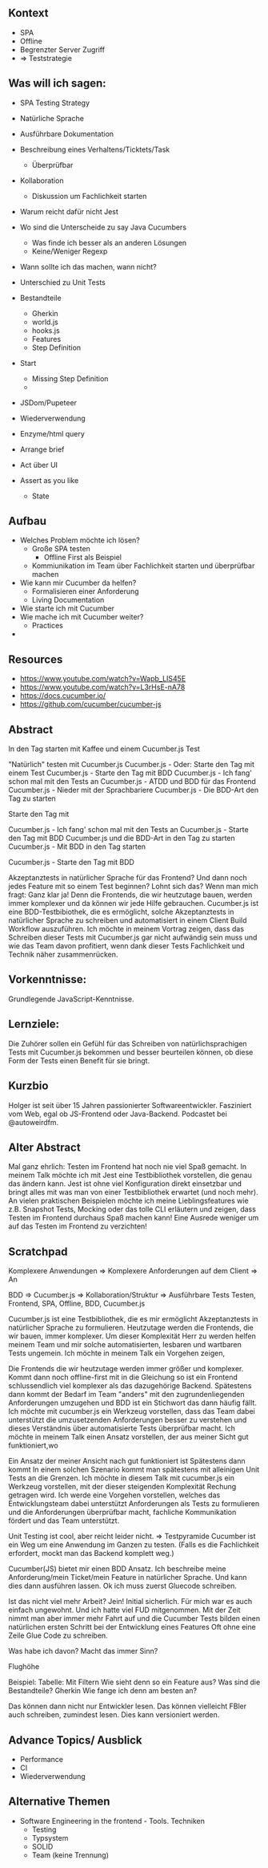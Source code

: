 ## Kontext
 - SPA
 - Offline
 - Begrenzter Server Zugriff
 - => Teststrategie

## Was will ich sagen:
- SPA Testing Strategy
- Natürliche Sprache
- Ausführbare Dokumentation
- Beschreibung eines Verhaltens/Ticktets/Task
  - Überprüfbar
- Kollaboration
  - Diskussion um Fachlichkeit starten
- Warum reicht dafür nicht Jest
- Wo sind die Unterscheide zu say Java Cucumbers
  - Was finde ich besser als an anderen Lösungen
  - Keine/Weniger Regexp
- Wann sollte ich das machen, wann nicht?
- Unterschied zu Unit Tests

- Bestandteile
  - Gherkin
  - world.js
  - hooks.js
  - Features
  - Step Definition
- Start
  - Missing Step Definition
  - 
- JSDom/Pupeteer
- Wiederverwendung
- Enzyme/html query

- Arrange brief
- Act über UI
- Assert as you like
  - State


## Aufbau
- Welches Problem möchte ich lösen?
  - Große SPA testen
    - Offline First als Beispiel
  - Kommiunikation im Team über Fachlichkeit starten und überprüfbar machen
- Wie kann mir Cucumber da helfen?
  - Formalisieren einer Anforderung
  - Living Documentation
- Wie starte ich mit Cucumber
- Wie mache ich mit Cucumber weiter?
  - Practices
- 
## Resources
- https://www.youtube.com/watch?v=Wapb_LIS45E
- https://www.youtube.com/watch?v=L3rHsE-nA78
- https://docs.cucumber.io/
- https://github.com/cucumber/cucumber-js

## Abstract

In den Tag starten mit Kaffee und einem Cucumber.js Test


"Natürlich" testen mit Cucumber.js
Cucumber.js - Oder: Starte den Tag mit einem Test
Cucumber.js - Starte den Tag mit BDD
Cucumber.js - Ich fang' schon mal mit den Tests an
Cucumber.js - ATDD und BDD für das Frontend
Cucumber.js - Nieder mit der Sprachbariere
Cucumber.js - Die BDD-Art den Tag zu starten

Starte den Tag mit 

Cucumber.js - Ich fang' schon mal mit den Tests an
Cucumber.js - Starte den Tag mit BDD
Cucumber.js und die BDD-Art in den Tag zu starten
Cucumber.js - Mit BDD in den Tag starten

Cucumber.js - Starte den Tag mit BDD

Akzeptanztests in natürlicher Sprache für das Frontend? Und dann noch jedes Feature mit so einem Test beginnen? Lohnt sich das?
Wenn man mich fragt: Ganz klar ja! Denn die Frontends, die wir heutzutage bauen, werden immer komplexer und da können wir jede Hilfe gebrauchen.
Cucumber.js ist eine BDD-Testbibiothek, die es ermöglicht, solche Akzeptanztests in natürlicher Sprache zu schreiben und automatisiert in einem Client Build Workflow auszuführen.
Ich möchte in meinem Vortrag zeigen, dass das Schreiben dieser Tests mit Cucumber.js gar nicht aufwändig sein muss und wie das Team davon profitiert, wenn dank dieser Tests Fachlichkeit und Technik näher zusammenrücken.

## Vorkenntnisse:
Grundlegende JavaScript-Kenntnisse. 

## Lernziele:
Die Zuhörer sollen ein Gefühl für das Schreiben von natürlichsprachigen Tests mit Cucumber.js bekommen und besser beurteilen können, ob diese Form der Tests einen Benefit für sie bringt.

## Kurzbio
Holger ist seit über 15 Jahren passionierter Softwareentwickler. Fasziniert vom Web, egal ob JS-Frontend oder Java-Backend. Podcastet bei @autoweirdfm.

## Alter Abstract

Mal ganz ehrlich: Testen im Frontend hat noch nie viel Spaß gemacht. In meinem Talk möchte ich mit Jest eine Testbibliothek vorstellen, die genau das ändern kann. Jest ist ohne viel Konfiguration direkt einsetzbar und bringt alles mit was man von einer Testbibliothek erwartet (und noch mehr). An vielen praktischen Beispielen möchte ich meine Lieblingsfeatures wie z.B. Snapshot Tests, Mocking oder das tolle CLI erläutern und zeigen, dass Testen im Frontend durchaus Spaß machen kann! Eine Ausrede weniger um auf das Testen im Frontend zu verzichten!

## Scratchpad


Komplexere Anwendungen => Komplexere Anforderungen auf dem Client => An

BDD => Cucumber.js => Kollaboration/Struktur => Ausführbare Tests
Testen, Frontend, SPA, Offline, BDD, Cucumber.js


Cucumber.js ist eine Testbibliothek, die es mir ermöglicht Akzeptanztests in natürlicher Sprache zu formulieren.
Heutzutage werden die Frontends, die wir bauen, immer komplexer. Um dieser Komplexität Herr zu werden helfen meinem Team und mir solche automatisierten, lesbaren und wartbaren Tests ungemein.
Ich möchte in meinem Talk ein Vorgehen zeigen, 

Die Frontends die wir heutzutage werden immer größer und komplexer.  Kommt dann noch offline-first mit in die Gleichung so ist ein Frontend schlussendlich viel komplexer als das dazugehörige Backend. 
Spätestens dann kommt der Bedarf im Team "anders" mit den zugrundenliegenden Anforderungen umzugehen und BDD ist ein Stichwort das dann häufig fällt.
Ich möchte mit cucumber.js ein Werkzeug vorstellen, dass das Team dabei unterstützt die umzusetzenden Anforderungen besser zu verstehen und dieses Verständnis über automatisierte Tests überprüfbar macht.
Ich möchte in meinem Talk einen Ansatz vorstellen, der aus meiner Sicht gut funktioniert,wo

Ein Ansatz der meiner Ansicht nach gut funktioniert ist
Spätestens dann kommt 
In einem solchen Szenario kommt man spätestens mit alleinigen Unit Tests an die Grenzen.
Ich möchte in diesem Talk mit cucumber.js ein Werkzeug vorstellen, mit der dieser steigenden Komplexität Rechung getragen wird.
Ich werde eine Vorgehen vorstellen, welches das Entwicklungsteam dabei unterstützt Anforderungen als Tests zu formulieren und die Anforderungen überprüfbar macht, fachliche Kommunikation fördert und das Team unterstützt.

Unit Testing ist cool, aber reicht leider nicht. => Testpyramide
Cucumber ist ein Weg um eine Anwendung im Ganzen zu testen.
(Falls es die Fachlichkeit erfordert, mockt man das Backend komplett weg.)

Cucumber(JS) bietet mir einen BDD Ansatz.
Ich beschreibe meine Anforderung/mein Ticket/mein Feature in natürlicher Sprache.
Und kann dies dann ausführen lassen.
Ok ich muss zuerst Gluecode schreiben.

Ist das nicht viel mehr Arbeit?
Jein! Initial sicherlich. Für mich war es auch einfach ungewohnt. Und ich hatte viel FUD mitgenommen.
Mit der Zeit nimmt man aber immer mehr Fahrt auf und die Cucumber Tests bilden einen natürlichen ersten Schritt bei der Entwicklung eines Features
Oft ohne eine Zeile Glue Code zu schreiben.

Was habe ich davon?
Macht das immer Sinn?

Flughöhe

Beispiel: Tabelle: Mit Filtern
Wie sieht denn so ein Feature aus?
Was sind die Bestandteile? Gherkin
Wie fange ich denn am besten an?

Das können dann nicht nur Entwickler lesen.
Das können vielleicht FBler auch schreiben, zumindest lesen.
Dies kann versioniert werden.


## Advance Topics/ Ausblick
- Performance
- CI
- Wiederverwendung


## Alternative Themen
 - Software Engineering in the frontend - Tools. Techniken 
   - Testing
   - Typsystem
   - SOLID
   - Team (keine Trennung)